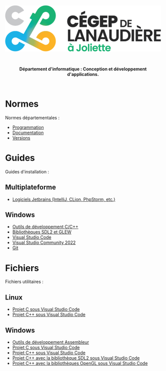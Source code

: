![CLJ](Images/logo.png)

<br><p style="text-align: center"><b>Département d'informatique : Conception et développement d'applications.</b></p><br>

# Normes

Normes départementales :

- [Programmation](Documents/Normes.md)
- [Documentation](Documents/Doxygen.md)
- [Versions](Documents/Git.md)

# Guides

Guides d'installation :

## Multiplateforme

 - [Logiciels Jetbrains (IntelliJ, CLion, PhpStorm, etc.)](Documents/Jetbrains.md)

## Windows

- [Outils de développement C/C++](Documents/WINBuildTools.md)
- [Bibliothèques SDL2 et GLEW](Documents/WINSDL2.md)
- [Visual Studio Code](Documents/WINVSCode.md)
- [Visual Studio Community 2022](Documents/WINVisualStudio.md)
- [Git](Documents/WINGit.md)

# Fichiers

Fichiers utilitaires :

## Linux

- [Projet C sous Visual Studio Code](Files/LINVSCodeCProject.zip)
- [Projet C++ sous Visual Studio Code](Files/LINVSCodeCPPProject.zip)

## Windows

- [Outils de développement Assembleur](Files/WINAssembly.zip)
- [Projet C sous Visual Studio Code](Files/WINVSCodeCProject.zip)
- [Projet C++ sous Visual Studio Code](Files/WINVSCodeCPPProject.zip)
- [Projet C++ avec la bibliothèque SDL2 sous Visual Studio Code](Files/WINVSCodeCPPSDL2Project.zip)
- [Projet C++ avec la bibliothèques OpenGL sous Visual Studio Code](Files/WINVSCodeCPPOGLProject.zip)
